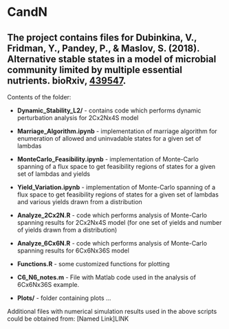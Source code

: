 # CandN

## The project contains files for Dubinkina, V., Fridman, Y., Pandey, P., & Maslov, S. (2018). Alternative stable states in a model of microbial community limited by multiple essential nutrients. bioRxiv, [439547](https://doi.org/10.1101/439547). ##

Contents of the folder:

- __Dynamic_Stability_L2/__ - contains code which performs dynamic perturbation analysis for 2Cx2Nx4S model

- __Marriage_Algorithm.ipynb__ - implementation of marriage algorithm for enumeration of allowed and uninvadable states for a given set of lambdas

- __MonteCarlo_Feasibility.ipynb__ - implementation of Monte-Carlo spanning of a flux space to get feasibility regions of states for a given set of lambdas and yields

- __Yield_Variation.ipynb__ - implementation of Monte-Carlo spanning of a flux space to get feasibility regions of states for a given set of lambdas and various yields drawn from a distribution

- __Analyze_2Cx2N.R__ - code which performs analysis of Monte-Carlo spanning results for 2Cx2Nx4S model (for one set of yields and number of yields drawn from a distribution)

- __Analyze_6Cx6N.R__ - code which performs analysis of Monte-Carlo spanning results for 6Cx6Nx36S model

- __Functions.R__ - some customized functions for plotting

- __C6_N6_notes.m__ - File with Matlab code used in the analysis of 6Cx6Nx36S example.

- __Plots/__ - folder containing plots
...

Additional files with numerical simulation results used in the above scripts could be obtained from: [Named Link]LINK
